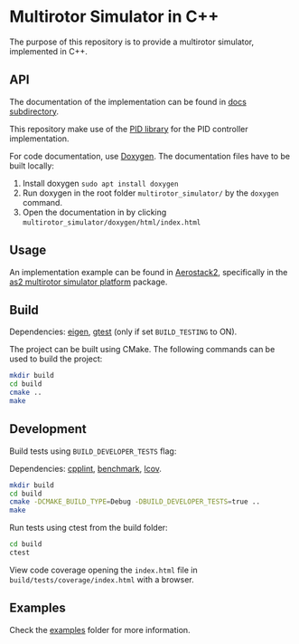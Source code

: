 # Multirotor Simulator in C++

The purpose of this repository is to provide a multirotor simulator, implemented in C++.

## API

The documentation of the implementation can be found in [docs subdirectory](docs/README.md).

This repository make use of the [PID library](https://github.com/RPS98/pid_controller.git) for the PID controller implementation.

For code documentation, use [Doxygen](https://www.doxygen.nl/index.html). The documentation files have to be built locally:

1. Install doxygen `sudo apt install doxygen`
2. Run doxygen in the root folder `multirotor_simulator/` by the `doxygen` command.
3. Open the documentation in by clicking `multirotor_simulator/doxygen/html/index.html`

## Usage
An implementation example can be found in [Aerostack2](https://github.com/aerostack2/aerostack2), specifically in the [as2 multirotor simulator platform](https://github.com/aerostack2/as2_multirotor_simulator) package.

## Build
Dependencies: [eigen](https://eigen.tuxfamily.org/index.php?title=Main_Page), [gtest](https://github.com/google/googletest) (only if set `BUILD_TESTING` to ON).

The project can be built using CMake. The following commands can be used to build the project:

```bash
mkdir build
cd build
cmake ..
make
```

## Development
Build tests using `BUILD_DEVELOPER_TESTS` flag:

Dependencies: [cpplint](https://github.com/cpplint/cpplint), [benchmark](https://github.com/google/benchmark), [lcov](https://github.com/linux-test-project/lcov).

```bash
mkdir build
cd build
cmake -DCMAKE_BUILD_TYPE=Debug -DBUILD_DEVELOPER_TESTS=true ..
make
```

Run tests using ctest from the build folder:

```bash
cd build
ctest
```

View code coverage opening the `index.html` file in `build/tests/coverage/index.html` with a browser.

## Examples
Check the [examples](examples/README.md) folder for more information.